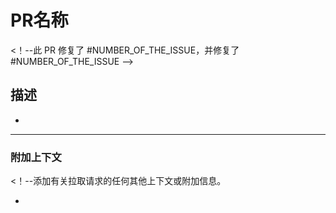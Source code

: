 # **PR名称**

<！--此 PR 修复了 #NUMBER_OF_THE_ISSUE，并修复了 #NUMBER_OF_THE_ISSUE -->

## **描述**

<!-- 📛📛
请包含变更摘要和/或修复的问题。
列出此更改所需的任何依赖项（如果有）。
📛📛 -->

*

---

### **附加上下文**

<！--添加有关拉取请求的任何其他上下文或附加信息。

*

<!-- 📛📛📛📛
如果它修复了任何当前问题，请通过这种方式告诉我们：
取消 "description "上面的注释，然后在 "#"后面添加您的问题数量。
例如 # **此拉取请求修复了 #NUMBER_OF_THE_ISSUE 问题**
如果有多个问题需要在合并此请求时关闭
请这样做： ** 此请求修复 #NUMBER_OF_THE_ISSUE、修复 #NUMBER_OF_THE_ISSUE 和修复 #NUMBER_OF_THE_ISSUE 问题**。
有关使用关键字关闭问题的更多信息，请查看 https://docs.github.com/en/enterprise/2.16/user/github/managing-your-work-on-github/closing-issues-using-keywords#closing-multiple-issues
📛📛📛📛 -->